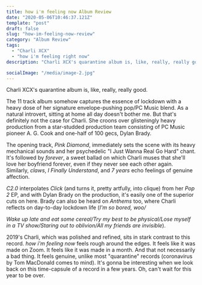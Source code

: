 ```yaml
---
title: how i'm feeling now Album Review
date: "2020-05-06T10:46:37.121Z"
template: "post"
draft: false
slug: "how-im-feeling-now-review"
category: "Album Review"
tags:
  - "Charli XCX"
  - "how i'm feeling right now"
description: "Charli XCX's quarantine album is, like, really, really good."

socialImage: "/media/image-2.jpg"
---
```


Charli XCX\'s quarantine album is, like, really, really good.

The 11 track album somehow captures the essence of lockdown with a heavy
dose of her signature envelope-pushing pop/PC Music blend. As a natural
introvert, sitting at home all day doesn\'t bother me. But that\'s
definitely not the case for Charli. She croons over glisteningly heavy
production from a star-studded production team consisting of PC Music
pioneer A. G. Cook and one-half of 100 gecs, Dylan Brady.

The opening track, *Pink Diamond*, immediately sets the scene with its
heavy mechanical sounds and her psychedelic \"I Just Wanna Real Go
Hard\" chant. It\'s followed by *forever*, a sweet ballad on which
Charli muses that she\'ll love her boyfriend forever, even if they never
see each other again. Similarly, *claws*, *I Finally Understand*, and *7
years* echo feelings of genuine affection.

*C2.0* interpolates *Click* (and turns it, pretty artfully, into clique)
from her *Pop 2* EP, and with Dylan Brady on the production, it\'s
easily one of the superior cuts on here. Brady can also be heard on
*Anthems* too, where Charli reflects on day-to-day lockdown life (*I\'m
so bored, woo/*

*Wake up late and eat some cereal/Try my best to be physical/Lose myself
in a TV show/Staring out to oblivion/All my friends are invisible*).

2019\'s Charli, which was polished and refined, sits in stark contrast
to this record. *how i'm feeling now* feels rough around the edges. It
feels like it was made on Zoom. It feels like it was made in a month.
And that not necessarily a bad thing. It feels genuine, unlike most
\"quarantine\" records (coronavirus by Tom MacDonald comes to mind).
It\'s gonna be interesting when we look back on this time-capsule of a
record in a few years. Oh, can't wait for this year to be over.